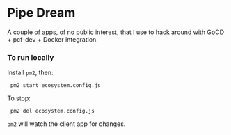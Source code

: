 # Pipe Dream

A couple of apps, of no public interest, that I use to hack around with GoCD + pcf-dev + Docker integration.

### To run locally

Install `pm2`, then:

` pm2 start ecosystem.config.js`

To stop:

` pm2 del ecosystem.config.js`

`pm2` will watch the client app for changes.

